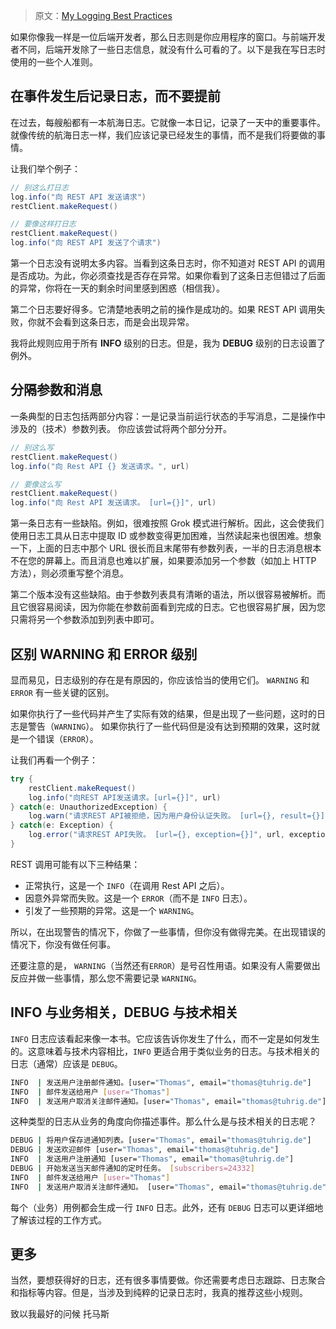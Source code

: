 > 原文：[My Logging Best Practices](https://tuhrig.de/my-logging-best-practices/)

如果你像我一样是一位后端开发者，那么日志则是你应用程序的窗口。与前端开发者不同，后端开发除了一些日志信息，就没有什么可看的了。以下是我在写日志时使用的一些个人准则。

## 在事件发生后记录日志，而不要提前

在过去，每艘船都有一本航海日志。它就像一本日记，记录了一天中的重要事件。就像传统的航海日志一样，我们应该记录已经发生的事情，而不是我们将要做的事情。

让我们举个例子：

```c#
// 别这么打日志
log.info("向 REST API 发送请求")
restClient.makeRequest()

// 要像这样打日志
restClient.makeRequest()
log.info("向 REST API 发送了个请求")
```

第一个日志没有说明太多内容。当看到这条日志时，你不知道对 REST API 的调用是否成功。为此，你必须查找是否存在异常。如果你看到了这条日志但错过了后面的异常，你将在一天的剩余时间里感到困惑（相信我）。

第二个日志要好得多。它清楚地表明之前的操作是成功的。如果 REST API 调用失败，你就不会看到这条日志，而是会出现异常。

我将此规则应用于所有 **INFO** 级别的日志。但是，我为 **DEBUG** 级别的日志设置了例外。



## 分隔参数和消息

一条典型的日志包括两部分内容：一是记录当前运行状态的手写消息，二是操作中涉及的（技术）参数列表。
你应该尝试将两个部分分开。

```c#
// 别这么写
restClient.makeRequest()
log.info("向 Rest API {} 发送请求。", url)

// 要像这么写
restClient.makeRequest()
log.info("向 Rest API 发送请求。 [url={}]", url)
```

第一条日志有一些缺陷。例如，很难按照 Grok 模式进行解析。因此，这会使我们使用日志工具从日志中提取 ID 或参数变得更加困难，当然读起来也很困难。想象一下，上面的日志中那个 URL 很长而且末尾带有参数列表，一半的日志消息根本不在您的屏幕上。而且消息也难以扩展，如果要添加另一个参数（如加上 HTTP 方法），则必须重写整个消息。

第二个版本没有这些缺陷。由于参数列表具有清晰的语法，所以很容易被解析。而且它很容易阅读，因为你能在参数前面看到完成的日志。它也很容易扩展，因为您只需将另一个参数添加到列表中即可。



## 区别 WARNING 和 ERROR 级别

显而易见，日志级别的存在是有原因的，你应该恰当的使用它们。
`WARNING` 和 `ERROR` 有一些关键的区别。

如果你执行了一些代码并产生了实际有效的结果，但是出现了一些问题，这时的日志是警告（`WARNING`）。
如果你执行了一些代码但是没有达到预期的效果，这时就是一个错误（`ERROR`）。

让我们再看一个例子：

```c#
try {
    restClient.makeRequest()
    log.info("向REST API发送请求。[url={}]", url)
} catch(e: UnauthorizedException) {
    log.warn("请求REST API被拒绝，因为用户身份认证失败。 [url={}, result={}]", url, result)
} catch(e: Exception) {
    log.error("请求REST API失败。 [url={}, exception={}]", url, exception)
}
```

REST 调用可能有以下三种结果：

* 正常执行，这是一个 `INFO`（在调用 Rest API 之后）。
* 因意外异常而失败。这是一个 `ERROR`（而不是 `INFO` 日志）。
* 引发了一些预期的异常。这是一个 `WARNING`。

所以，在出现警告的情况下，你做了一些事情，但你没有做得完美。在出现错误的情况下，你没有做任何事。

还要注意的是， `WARNING`（当然还有`ERROR`）是号召性用语。如果没有人需要做出反应并做一些事情，那么您不需要记录 `WARNING`。



## INFO 与业务相关，DEBUG 与技术相关

`INFO` 日志应该看起来像一本书。它应该告诉你发生了什么，而不一定是如何发生的。这意味着与技术内容相比，`INFO` 更适合用于类似业务的日志。与技术相关的日志（通常）应该是 `DEBUG`。

```bash
INFO  | 发送用户注册邮件通知。[user="Thomas", email="thomas@tuhrig.de"]
INFO  | 邮件发送给用户 [user="Thomas"]
INFO  | 发送用户取消关注邮件通知。[user="Thomas", email="thomas@tuhrig.de"]
```

这种类型的日志从业务的角度向你描述事件。那么什么是与技术相关的日志呢？

```bash
DEBUG | 将用户保存进通知列表。[user="Thomas", email="thomas@tuhrig.de"]
DEBUG | 发送欢迎邮件 [user="Thomas", email="thomas@tuhrig.de"]
INFO  | 发送用户注册通知 [user="Thomas", email="thomas@tuhrig.de"]
DEBUG | 开始发送当天邮件通知的定时任务。 [subscribers=24332]
INFO  | 邮件发送给用户 [user="Thomas"]
INFO  | 发送用户取消关注邮件通知。 [user="Thomas", email="thomas@tuhrig.de"]
```

每个（业务）用例都会生成一行 `INFO` 日志。此外，还有 `DEBUG` 日志可以更详细地了解该过程的工作方式。



## 更多

当然，要想获得好的日志，还有很多事情要做。你还需要考虑日志跟踪、日志聚合和指标等内容。但是，当涉及到纯粹的记录日志时，我真的推荐这些小规则。

致以我最好的问候
托马斯